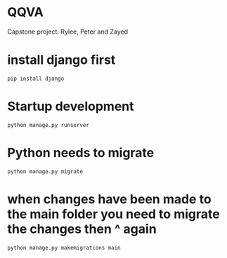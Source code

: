 # QQVA
Capstone project. Rylee, Peter and Zayed

# install django first
```pip install django```

# Startup development

```python manage.py runserver```

# Python needs to migrate

```python manage.py migrate```

# when changes have been made to the main folder you need to migrate the changes then ^ again

```python manage.py makemigrations main```